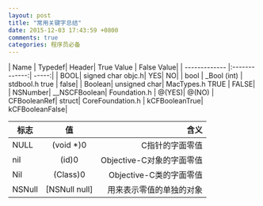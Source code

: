 ```yaml
---
layout: post
title: "常用关键字总结"
date: 2015-12-03 17:43:59 +0800
comments: true
categories: 程序员必备
---
```





| Name	| Typedef| 	Header| 	True Value	| False Value| 
| ------------- |:-------------:| -----:|
| BOOL| 	signed char	objc.h| 	YES| 	NO| 
| bool	| _Bool (int)	| stdbool.h	true	| false| 
| Boolean| 	unsigned char| 	MacTypes.h	TRUE	| FALSE| 
| NSNumber| 	__NSCFBoolean| 	Foundation.h	| @(YES)| 	@(NO)
| CFBooleanRef| 	struct| 	CoreFoundation.h	| kCFBooleanTrue| 	kCFBooleanFalse| 


| 标志	| 值| 	含义| 
| ------------- |:-------------:| -----:|
| NULL| 	(void *)0	| C指针的字面零值| 
| nil	| (id)0	| Objective-C对象的字面零值| 
| Nil	| (Class)0	| Objective-C类的字面零值| 
| NSNull	| [NSNull null]	| 用来表示零值的单独的对象| 
 